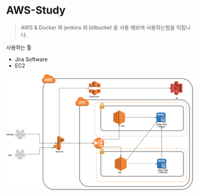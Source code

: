 # AWS-Study

> AWS & Docker 와 jenkins 와 bitbucket 을 사용 해보며 사용하는법을 익힙니다.

사용하는 툴
- Jira Software 
- EC2 
<img src="./aws.png">